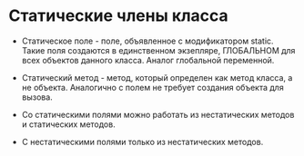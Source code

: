 # Статические члены класса

* Статическое поле - поле, объявленное с модификатором static. Такие поля создаются в единственном экзепляре, ГЛОБАЛЬНОМ для всех объектов данного класса. Аналог глобальной переменной.

* Статический метод - метод, который определен как метод класса, а не объекта. Аналогично с полем не требует создания объекта для вызова.

* Со статическими полями можно работать из нестатических методов и статических методов.

* С нестатическими полями только из нестатических методов.